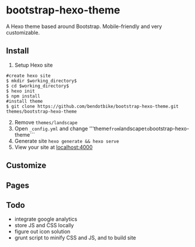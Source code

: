 # bootstrap-hexo-theme

A Hexo theme based around Bootstrap. Mobile-friendly and very customizable.

## Install
1. Setup Hexo site
```
#create hexo site
$ mkdir $working_directory$
$ cd $working_directory$
$ hexo init
$ npm install
#install theme
$ git clone https://github.com/bendotbike/bootstrap-hexo-theme.git themes/bootstrap-hexo-theme
```
2. Remove ```themes/landscape```
3. Open ```_config.yml``` and change '''theme``` from ```landscape``` to ```bootstrap-hexo-theme```
4. Generate site ```hexo generate && hexo serve```
5. View your site at [localhost:4000](http://localhost:4000)

## Customize

## Pages

## Todo
- integrate google analytics
- store JS and CSS locally
- figure out icon solution
- grunt script to minify CSS and JS, and to build site
